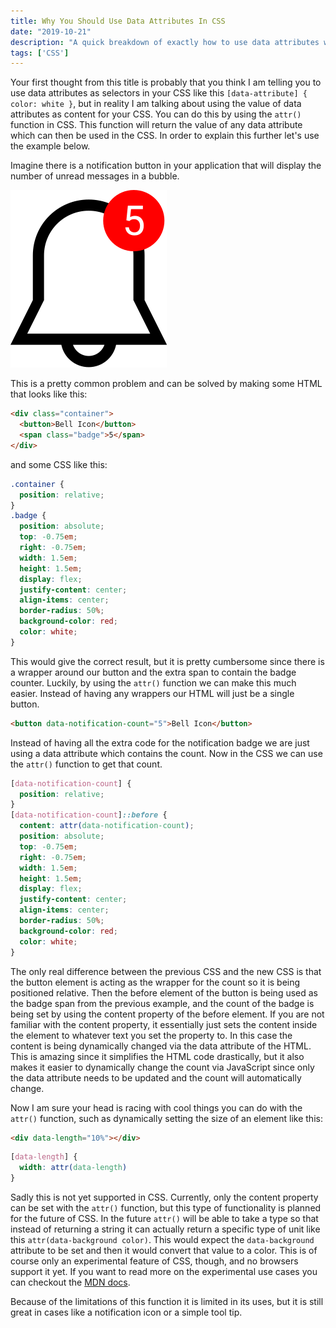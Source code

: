 ```yaml
---
title: Why You Should Use Data Attributes In CSS
date: "2019-10-21"
description: "A quick breakdown of exactly how to use data attributes with CSS to create dynamic content."
tags: ['CSS']
---
```


Your first thought from this title is probably that you think I am telling you to use data attributes as selectors in your CSS like this `[data-attribute] { color: white }`, but in reality I am talking about using the value of data attributes as content for your CSS. You can do this by using the `attr()` function in CSS. This function will return the value of any data attribute which can then be used in the CSS. In order to explain this further let's use the example below.

Imagine there is a notification button in your application that will display the number of unread messages in a bubble.

![Notification Bell](NotificationBell.svg)

This is a pretty common problem and can be solved by making some HTML that looks like this:

```html
<div class="container">
  <button>Bell Icon</button>
  <span class="badge">5</span>
</div>
```
and some CSS like this:

```css
.container {
  position: relative;
}
.badge {
  position: absolute;
  top: -0.75em;
  right: -0.75em;
  width: 1.5em;
  height: 1.5em;
  display: flex;
  justify-content: center;
  align-items: center;
  border-radius: 50%;
  background-color: red;
  color: white;
}
```

This would give the correct result, but it is pretty cumbersome since there is a wrapper around our button and the extra span to contain the badge counter. Luckily, by using the `attr()` function we can make this much easier. Instead of having any wrappers our HTML will just be a single button.

```html
<button data-notification-count="5">Bell Icon</button>
```

Instead of having all the extra code for the notification badge we are just using a data attribute which contains the count. Now in the CSS we can use the `attr()` function to get that count.

```css
[data-notification-count] {
  position: relative;
}
[data-notification-count]::before {
  content: attr(data-notification-count);
  position: absolute;
  top: -0.75em;
  right: -0.75em;
  width: 1.5em;
  height: 1.5em;
  display: flex;
  justify-content: center;
  align-items: center;
  border-radius: 50%;
  background-color: red;
  color: white;
}
```

The only real difference between the previous CSS and the new CSS is that the button element is acting as the wrapper for the count so it is being positioned relative. Then the before element of the button is being used as the badge span from the previous example, and the count of the badge is being set by using the content property of the before element. If you are not familiar with the content property, it essentially just sets the content inside the element to whatever text you set the property to. In this case the content is being dynamically changed via the data attribute of the HTML. This is amazing since it simplifies the HTML code drastically, but it also makes it easier to dynamically change the count via JavaScript since only the data attribute needs to be updated and the count will automatically change.

Now I am sure your head is racing with cool things you can do with the `attr()` function, such as dynamically setting the size of an element like this:

```html
<div data-length="10%"></div>
```
```css
[data-length] {
  width: attr(data-length)
}
```
Sadly this is not yet supported in CSS. Currently, only the content property can be set with the `attr()` function, but this type of functionality is planned for the future of CSS. In the future `attr()` will be able to take a type so that instead of returning a string it can actually return a specific type of unit like this `attr(data-background color)`. This would expect the `data-background` attribute to be set and then it would convert that value to a color. This is of course only an experimental feature of CSS, though, and no browsers support it yet. If you want to read more on the experimental use cases you can checkout the [MDN docs](https://developer.mozilla.org/en-US/docs/Web/CSS/attr).

Because of the limitations of this function it is limited in its uses, but it is still great in cases like a notification icon or a simple tool tip.